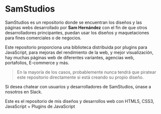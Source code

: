 # SamStudios
SamStudios es un repositorio donde se encuentran los diseños y las páginas webs desarrollado por **Sam Hernández** con el fin de que otros desarrolladores principantes, puedan usar los diseños y maquetaciones para fines comerciales o de negocios.

Este repositorio proporciona una biblioteca distribuida por plugins para JavaScript, para mejoras del rendimiento de la web, y mejor visualización, hay muchas páginas web de diferentes variantes, agencias web, portafolios, E-commerce y más.

> En la mayoría de los casos, probablemente nunca tendrá que piratear este repositorio directamente si está creando su propio diseño.

Si desea chatear con usuarios y desarrolladores de SamStudios, únase a nosotros en Slack.

Este es el repositorio de mis diseños y desarrollos web con HTML5, CSS3, JavaScript + Plugins de JavaScript
